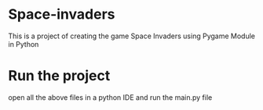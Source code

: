 # Space-invaders
This is a project of creating the game Space Invaders using Pygame Module in Python
# Run the project
open all the above files in a python IDE and run the main.py file
